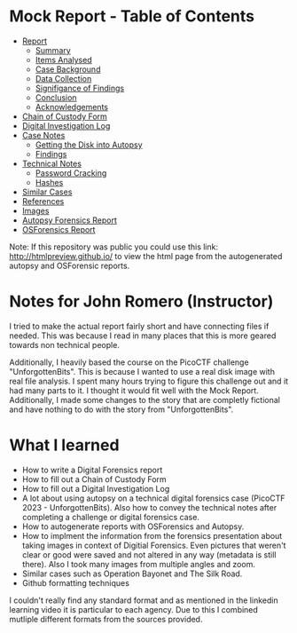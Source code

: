 # Mock Report - Table of Contents

* [Report](https://github.com/noamgariani11/Mock-Report/blob/main/MockReport.md)
  * [Summary](https://github.com/noamgariani11/Mock-Report/blob/main/MockReport.md#executive-summary)
  * [Items Analysed](https://github.com/noamgariani11/Mock-Report/blob/main/MockReport.md#items-analysed)
  * [Case Background](https://github.com/noamgariani11/Mock-Report/blob/main/MockReport.md#case-background)
  * [Data Collection](https://github.com/noamgariani11/Mock-Report/blob/main/MockReport.md#data-collection)
  * [Signifigance of Findings](https://github.com/noamgariani11/Mock-Report/blob/main/MockReport.md#significance-of-findings)
  * [Conclusion](https://github.com/noamgariani11/Mock-Report/blob/main/MockReport.md#conclusion)
  * [Acknowledgements](https://github.com/noamgariani11/Mock-Report/blob/main/MockReport.md#acknowledgements)
* [Chain of Custody Form](https://github.com/noamgariani11/Mock-Report/blob/main/chain-of-custody.pdf)
* [Digital Investigation Log](https://github.com/noamgariani11/Mock-Report/blob/main/Digital_Investigation_Log.md)
* [Case Notes](https://github.com/noamgariani11/Mock-Report/blob/main/CaseNotes.md)
  * [Getting the Disk into Autopsy](https://github.com/noamgariani11/Mock-Report/blob/main/CaseNotes.md#getting-the-disk-into-autopsy)
  * [Findings](https://github.com/noamgariani11/Mock-Report/blob/main/CaseNotes.md#findings)
* [Technical Notes](https://github.com/noamgariani11/Mock-Report/blob/main/technicalNotes.md)
  * [Password Cracking](https://github.com/noamgariani11/Mock-Report/blob/main/technicalNotes.md#cracking-password)
  * [Hashes](https://github.com/noamgariani11/Mock-Report/blob/main/technicalNotes.md#hashes)
* [Similar Cases](https://github.com/noamgariani11/Mock-Report/blob/main/SimilarCases.md)
* [References](https://github.com/noamgariani11/Mock-Report/blob/main/references.md)
* [Images](https://github.com/noamgariani11/Mock-Report/blob/main/images.md)
* [Autopsy Forensics Report](https://github.com/noamgariani11/Mock-Report/tree/main/MockReport%20HTML%20Report%2004-16-2023-11-33-24)
* [OSForensics Report](https://github.com/noamgariani11/Mock-Report/blob/main/Case%20981529%20Report/Case%20Report/report.html)

Note: If this repository was public you could use this link: http://htmlpreview.github.io/ to view the html page from the autogenerated autopsy and OSForensic reports.

# Notes for John Romero (Instructor)

I tried to make the actual report fairly short and have connecting files if needed. This was because I read in many places that this is more geared towards non technical people.

Additionally, I heavily based the course on the PicoCTF challenge "UnforgottenBits". This is because I wanted to use a real disk image with real file analysis. I spent many hours trying to figure this challenge out and it had many parts to it. I thought it would fit well with the Mock Report. Additionally, I made some changes to the story that are completly fictional and have nothing to do with the story from "UnforgottenBits".

# What I learned

* How to write a Digital Forensics report
* How to fill out a Chain of Custody Form
* How to fill out a Digital Investigation Log
* A lot about using autopsy on a technical digital forensics case (PicoCTF 2023 - UnforgottenBits). Also how to convey the technical notes after completing a challenge or digital forensics case.
* How to autogenerate reports with OSForensics and Autopsy.
* How to implment the information from the forensics presentation about taking images in context of Digitial Forensics. Even pictures that weren't clear or good were saved and not altered in any way (metadata is still there). Also I took many images from multiple angles and zoom.
* Similar cases such as Operation Bayonet and The Silk Road.
* Github formatting techniques

I couldn't really find any standard format and as mentioned in the linkedin learning video it is particular to each agency. Due to this I combined mutliple different formats from the sources provided.
